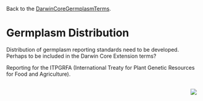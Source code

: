 Back to the [DarwinCoreGermplasmTerms](DarwinCoreGermplasmTerms.md).

# Germplasm Distribution #

Distribution of germplasm reporting standards need to be developed. Perhaps to be included in the Darwin Core Extension terms?

Reporting for the ITPGRFA (International Treaty for Plant Genetic Resources for Food and Agriculture).

<br />
<img src='http://darwincore-germplasm.googlecode.com/svn/trunk/images/illustrations/seed_bag.png' align='right' />